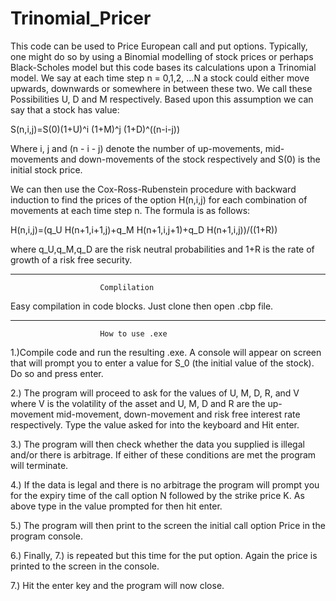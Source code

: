 # Trinomial_Pricer

This code can be used to Price European call and put options. Typically, one might do so by using a Binomial modelling of stock prices or perhaps Black-Scholes model but this code bases its calculations upon a Trinomial model. We say at each time step n = 0,1,2, …N a stock could either move upwards, downwards or somewhere in between these two. We call these Possibilities U, D and M respectively. Based upon this assumption we can say that a stock has value:

S(n,i,j)=S(0)(1+U)^i (1+M)^j (1+D)^((n-i-j))

Where i, j and (n - i - j) denote the number of up-movements, mid-movements and down-movements of the stock respectively and S(0) is the initial stock price.


We can then use the Cox-Ross-Rubenstein procedure with backward induction to find the prices of the option H(n,i,j) for each combination of movements at each time step n. The formula is as follows:

H(n,i,j)=(q_U H(n+1,i+1,j)+q_M H(n+1,i,j+1)+q_D H(n+1,i,j))/((1+R))

where q_U,q_M,q_D are the risk neutral probabilities and 1+R is the rate of growth of a risk free security. 




------------------------------------------------------------------------------
						Complilation


Easy compilation in code blocks. Just clone then open .cbp file.

-------------------------------------------------------------------------------
						How to use .exe
						
1.)Compile code and run the resulting .exe. A console will appear on screen that will prompt you to enter a value for S_0 (the initial value of the stock). Do so and press enter.

2.)	The program will proceed to ask for the values of U, M, D, R, and V where V is the volatility of the asset and U, M, D and R are the up-movement mid-movement, down-movement and risk free interest rate respectively. Type the value asked for into the keyboard and Hit enter.

3.)	The program will then check whether the data you supplied is illegal and/or there is arbitrage. If either of these conditions are met the program will terminate.

4.)	If the data is legal and there is no arbitrage the program will prompt you for the expiry time of the call option N followed by the strike price K. As above type in the value prompted for then hit enter.

5.)	The program will then print to the screen the initial call option Price in the program console.

6.)	Finally, 7.) is repeated but this time for the put option. Again the price is printed to the screen in the console.

7.)	Hit the enter key and the program will now close.
						



